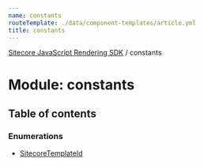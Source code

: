 ```yaml
---
name: constants
routeTemplate: ./data/component-templates/article.yml
title: constants
---
```


[Sitecore JavaScript Rendering SDK](/docs/fundamentals/ref/jss/) / constants

# Module: constants

## Table of contents

### Enumerations

- [SitecoreTemplateId](/docs/fundamentals/ref/jss/enums/constants/sitecoretemplateid)

